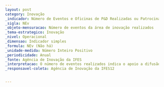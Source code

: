 ```yaml
---
layout: post
category: Inovação
_indicador: Número de Eventos e Oficinas de P&D Realizadas ou Patrocinadas pela instituição
_sigla: NEv
_objeto-mensuracao: Número de eventos da área de inovação realizados
_tema-estrategico: Inovação
_nivel: Operacional
_dimensao: Indicador simples
_formula: NEv (Não há)
_unidade-medida: Número Inteiro Positivo
_periodicidade: Anual
_fonte: Agência de Inovação da IFES
_interpretacao: O número de eventos realizados indica o apoio a difusão da temática de inovação
_responsavel-coleta: Agência de Inovação da IFES12 


---
```

